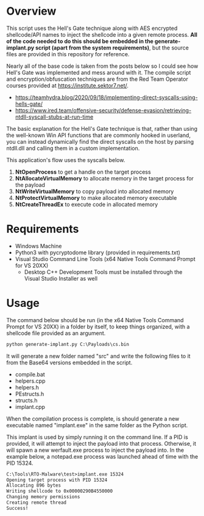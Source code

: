 # Overview
This script uses the Hell's Gate technique along with AES encrypted shellcode/API names to inject the shellcode into a given remote process.  **All of the code needed to do this should be embedded in the generate-implant.py script (apart from the system requirements)**, but the source files are provided in this repository for reference.

Nearly all of the base code is taken from the posts below so I could see how Hell's Gate was implemented and mess around with it.  The compile script and encryption/obfuscation techniques are from the Red Team Operator courses provided at https://institute.sektor7.net/.

- https://teamhydra.blog/2020/09/18/implementing-direct-syscalls-using-hells-gate/
- https://www.ired.team/offensive-security/defense-evasion/retrieving-ntdll-syscall-stubs-at-run-time

The basic explanation for the Hell's Gate technique is that, rather than using the well-known Win API functions that are commonly hooked in userland, you can instead dynamically find the direct syscalls on the host by parsing ntdll.dll and calling them in a custom implementation.

This application's flow uses the syscalls below.

1.  **NtOpenProcess** to get a handle on the target process
2.  **NtAllocateVirtualMemory** to allocate memory in the target process for the payload
3.  **NtWriteVirtualMemory** to copy payload into allocated memory
4.  **NtProtectVirtualMemory** to make allocated memory executable
5.  **NtCreateThreadEx** to execute code in allocated memory

# Requirements
- Windows Machine
- Python3 with pycryptodome library (provided in requirements.txt)
- Visual Studio Command Line Tools (x64 Native Tools Command Prompt for VS 20XX)
	- Desktop C++ Development Tools must be installed through the Visual Studio Installer as well


# Usage
The command below should be run (in the x64 Native Tools Command Prompt for VS 20XX) in a folder by itself, to keep things organized, with a shellcode file provided as an argument.

```default
python generate-implant.py C:\Payloads\cs.bin
```

It will generate a new folder named "src" and write the following files to it from the Base64 versions embedded in the script.

- compile.bat
- helpers.cpp
- helpers.h
- PEstructs.h
- structs.h
- implant.cpp

When the compilation process is complete, is should generate a new executable named "implant.exe" in the same folder as the Python script.

This implant is used by simply running it on the command line.  If a PID is provided, it will attempt to inject the payload into that process.  Otherwise, it will spawn a new werfault.exe process to inject the payload into.  In the example below, a notepad.exe process was launched ahead of time with the PID 15324.

```default
C:\Tools\RTO-Malware\test>implant.exe 15324
Opening target process with PID 15324
Allocating 896 bytes
Writing shellcode to 0x00000290B4550000
Changing memory permissions
Creating remote thread
Success!
```